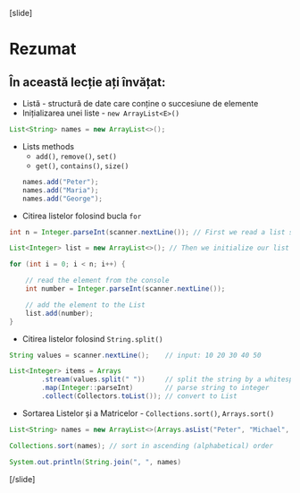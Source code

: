 [slide]
# Rezumat

## În această lecție ați învățat:
- Listă - structură de date care conține o succesiune de elemente
- Inițializarea unei liste - `new ArrayList<E>()`
``` java
List<String> names = new ArrayList<>();
```
- Lists methods
    - `add()`, `remove()`, `set()`
    - `get()`, `contains()`, `size()`
    ``` java
    names.add("Peter");
   names.add("Maria");
   names.add("George");
    ```
- Citirea listelor folosind bucla `for`

``` java
int n = Integer.parseInt(scanner.nextLine()); // First we read a list size
```

``` java
List<Integer> list = new ArrayList<>(); // Then we initialize our list
```

``` java
for (int i = 0; i < n; i++) { 

    // read the element from the console        
    int number = Integer.parseInt(scanner.nextLine()); 

    // add the element to the List        
    list.add(number); 
}
```
- Citirea listelor folosind `String.split()`

``` java
String values = scanner.nextLine();    // input: 10 20 30 40 50

List<Integer> items = Arrays
        .stream(values.split(" "))     // split the string by a whitespace
        .map(Integer::parseInt)        // parse string to integer
        .collect(Collectors.toList()); // convert to List
```

- Sortarea Listelor și a Matricelor - `Collections.sort()`, `Arrays.sort()`

``` java
List<String> names = new ArrayList<>(Arrays.asList("Peter", "Michael", "George", "Victor", "John", "Alexander"));

Collections.sort(names); // sort in ascending (alphabetical) order

System.out.println(String.join(", ", names)
```

[/slide]



